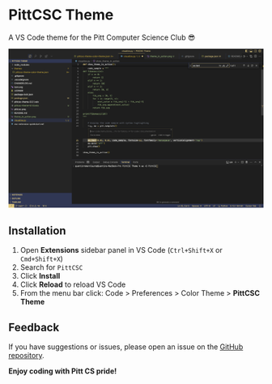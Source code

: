 # PittCSC Theme

A VS Code theme for the Pitt Computer Science Club 😎

![PittCSC Theme in Action](theme_in_action.png)

## Installation

1. Open **Extensions** sidebar panel in VS Code (`Ctrl+Shift+X` or `Cmd+Shift+X`)
2. Search for `PittCSC`
3. Click **Install**
4. Click **Reload** to reload VS Code
5. From the menu bar click: Code > Preferences > Color Theme > **PittCSC Theme**

## Feedback

If you have suggestions or issues, please open an issue on the [GitHub repository](https://github.com/QuentinRomeroLauro/PittCSC-VSCode-Theme).

**Enjoy coding with Pitt CS pride!** 